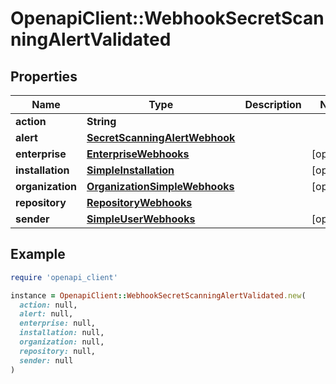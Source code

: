 # OpenapiClient::WebhookSecretScanningAlertValidated

## Properties

| Name | Type | Description | Notes |
| ---- | ---- | ----------- | ----- |
| **action** | **String** |  |  |
| **alert** | [**SecretScanningAlertWebhook**](SecretScanningAlertWebhook.md) |  |  |
| **enterprise** | [**EnterpriseWebhooks**](EnterpriseWebhooks.md) |  | [optional] |
| **installation** | [**SimpleInstallation**](SimpleInstallation.md) |  | [optional] |
| **organization** | [**OrganizationSimpleWebhooks**](OrganizationSimpleWebhooks.md) |  | [optional] |
| **repository** | [**RepositoryWebhooks**](RepositoryWebhooks.md) |  |  |
| **sender** | [**SimpleUserWebhooks**](SimpleUserWebhooks.md) |  | [optional] |

## Example

```ruby
require 'openapi_client'

instance = OpenapiClient::WebhookSecretScanningAlertValidated.new(
  action: null,
  alert: null,
  enterprise: null,
  installation: null,
  organization: null,
  repository: null,
  sender: null
)
```

